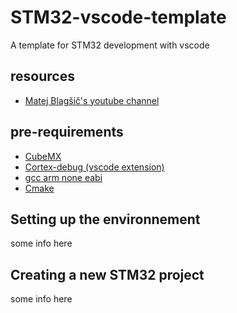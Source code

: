 # STM32-vscode-template
A template for STM32 development with vscode

## resources
 - [Matej Blagšič's youtube channel](https://www.youtube.com/watch?v=FkqQpBqkSns)

## pre-requirements
  - [CubeMX](https://www.st.com/en/development-tools/stm32cubemx.html)
  - [Cortex-debug (vscode extension)](https://github.com/Marus/cortex-debug)
  - [gcc arm none eabi](https://developer.arm.com/downloads/-/gnu-rm)
  - [Cmake](https://cmake.org/)


## Setting up the environnement
  some info here


## Creating a new STM32 project
  some info here
